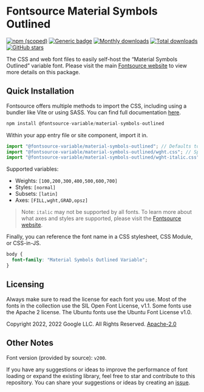 # Fontsource Material Symbols Outlined

[![npm (scoped)](https://img.shields.io/npm/v/@fontsource-variable/material-symbols-outlined?color=brightgreen)](https://www.npmjs.com/package/@fontsource-variable/material-symbols-outlined) [![Generic badge](https://img.shields.io/badge/fontsource-passing-brightgreen)](https://github.com/fontsource/fontsource) [![Monthly downloads](https://badgen.net/npm/dm/@fontsource-variable/material-symbols-outlined)](https://github.com/fontsource/fontsource) [![Total downloads](https://badgen.net/npm/dt/@fontsource-variable/material-symbols-outlined)](https://github.com/fontsource/fontsource) [![GitHub stars](https://img.shields.io/github/stars/fontsource/fontsource.svg?style=social&label=Star)](https://github.com/fontsource/fontsource/stargazers)

The CSS and web font files to easily self-host the “Material Symbols Outlined” variable font. Please visit the main [Fontsource website](https://fontsource.org/fonts/material-symbols-outlined) to view more details on this package.

## Quick Installation

Fontsource offers multiple methods to import the CSS, including using a bundler like Vite or using SASS. You can find full documentation [here](https://fontsource.org/docs/getting-started/introduction).

```javascript
npm install @fontsource-variable/material-symbols-outlined
```

Within your app entry file or site component, import it in.

```javascript
import "@fontsource-variable/material-symbols-outlined"; // Defaults to wght axis
import "@fontsource-variable/material-symbols-outlined/wght.css"; // Specify axis
import "@fontsource-variable/material-symbols-outlined/wght-italic.css"; // Specify axis and style
```

Supported variables:
- Weights: `[100,200,300,400,500,600,700]`
- Styles: `[normal]`
- Subsets: `[latin]`
- Axes: `[FILL,wght,GRAD,opsz]`

> Note: `italic` may not be supported by all fonts. To learn more about what axes and styles are supported, please visit the [Fontsource website](https://fontsource.org/fonts/material-symbols-outlined).

Finally, you can reference the font name in a CSS stylesheet, CSS Module, or CSS-in-JS.

```css
body {
  font-family: "Material Symbols Outlined Variable";
}
```

## Licensing
Always make sure to read the license for each font you use. Most of the fonts in the collection use the SIL Open Font License, v1.1. Some fonts use the Apache 2 license. The Ubuntu fonts use the Ubuntu Font License v1.0.

Copyright 2022, 2022 Google LLC.  All Rights Reserved.
[Apache-2.0](http://www.apache.org/licenses/LICENSE-2.0.html)

## Other Notes
Font version (provided by source): `v200`.

If you have any suggestions or ideas to improve the performance of font loading or expand the existing library, feel free to star and contribute to this repository. You can share your suggestions or ideas by creating an [issue](https://github.com/fontsource/fontsource/issues).